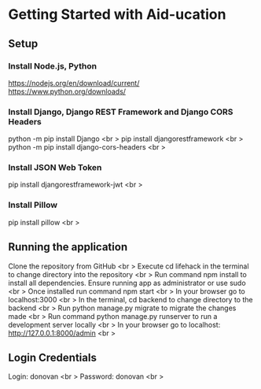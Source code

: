 # Getting Started with Aid-ucation

## Setup

### Install Node.js, Python
https://nodejs.org/en/download/current/  
https://www.python.org/downloads/  

### Install Django, Django REST Framework and Django CORS Headers 
python -m pip install Django <br \>
pip install djangorestframework <br \>
python -m pip install django-cors-headers <br \>

### Install JSON Web Token 
pip install djangorestframework-jwt <br \>

### Install Pillow 
pip install pillow <br \>


## Running the application
Clone the repository from GitHub <br \>
Execute cd lifehack in the terminal to change directory into the repository <br \>
Run command npm install to install all dependencies. Ensure running app as administrator or use sudo <br \>
Once installed run command npm start <br \>
In your browser go to localhost:3000 <br \>
In the terminal, cd backend to change directory to the backend <br \>
Run python manage.py migrate to migrate the changes made <br \>
Run command python manage.py runserver to run a development server locally <br \>
In your browser go to localhost: http://127.0.0.1:8000/admin <br \>

## Login Credentials
Login: donovan <br \>
Password: donovan <br \>
